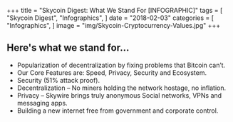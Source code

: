 +++
title = "Skycoin Digest: What We Stand For [INFOGRAPHIC]"
tags = [
    "Skycoin Digest",
    "Infographics",
]
date = "2018-02-03"
categories = [
    "Infographics",
]
image = "img/Skycoin-Cryptocurrency-Values.jpg"
+++

## Here's what we stand for...

  * Popularization of decentralization by fixing problems that Bitcoin can’t.
  * Our Core Features are: Speed, Privacy, Security and Ecosystem.
  * Security (51% attack proof).
  * Decentralization – No miners holding the network hostage, no inflation.
  * Privacy – Skywire brings truly anonymous Social networks, VPNs and messaging apps.
  * Building a new internet free from government and corporate control.
